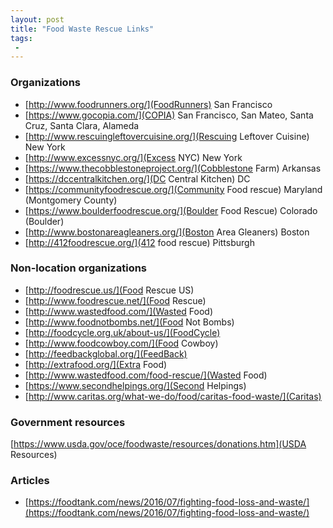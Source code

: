 ```yaml
---
layout: post
title: "Food Waste Rescue Links"
tags:
 -
---
```



### Organizations

- [http://www.foodrunners.org/](FoodRunners) San Francisco
- [https://www.gocopia.com/](COPIA) San Francisco, San Mateo, Santa Cruz, Santa Clara, Alameda
- [http://www.rescuingleftovercuisine.org/](Rescuing Leftover Cuisine) New York
- [http://www.excessnyc.org/](Excess NYC) New York
- [https://www.thecobblestoneproject.org/](Cobblestone Farm) Arkansas
- [https://dccentralkitchen.org/](DC Central Kitchen) DC
- [https://communityfoodrescue.org/](Community Food rescue) Maryland (Montgomery County)
- [https://www.boulderfoodrescue.org/](Boulder Food Rescue) Colorado (Boulder)
- [http://www.bostonareagleaners.org/](Boston Area Gleaners) Boston
- [http://412foodrescue.org/](412 food rescue) Pittsburgh

### Non-location organizations

- [http://foodrescue.us/](Food Rescue US)
- [http://www.foodrescue.net/](Food Rescue)
- [http://www.wastedfood.com/](Wasted Food)
- [http://www.foodnotbombs.net/](Food Not Bombs)
- [http://foodcycle.org.uk/about-us/](FoodCycle)
- [http://www.foodcowboy.com/](Food Cowboy)
- [http://feedbackglobal.org/](FeedBack)
- [http://extrafood.org/](Extra Food)
- [http://www.wastedfood.com/food-rescue/](Wasted Food)
- [https://www.secondhelpings.org/](Second Helpings)
- [http://www.caritas.org/what-we-do/food/caritas-food-waste/](Caritas)

### Government resources

[https://www.usda.gov/oce/foodwaste/resources/donations.htm](USDA Resources)

### Articles

- [https://foodtank.com/news/2016/07/fighting-food-loss-and-waste/](https://foodtank.com/news/2016/07/fighting-food-loss-and-waste/)
